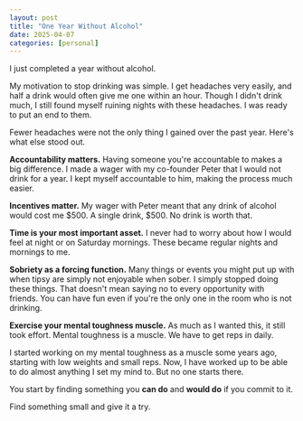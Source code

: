 ```yaml
---
layout: post
title: "One Year Without Alcohol"
date: 2025-04-07
categories: [personal]
---
```


I just completed a year without alcohol.

My motivation to stop drinking was simple. I get headaches very easily, and half a drink would often give me one within an hour. Though I didn't drink much, I still found myself ruining nights with these headaches. I was ready to put an end to them.

Fewer headaches were not the only thing I gained over the past year. Here's what else stood out.

**Accountability matters.** Having someone you're accountable to makes a big difference. I made a wager with my co-founder Peter that I would not drink for a year. I kept myself accountable to him, making the process much easier.

**Incentives matter.** My wager with Peter meant that any drink of alcohol would cost me $500. A single drink, $500. No drink is worth that.

**Time is your most important asset.** I never had to worry about how I would feel at night or on Saturday mornings. These became regular nights and mornings to me.

**Sobriety as a forcing function.** Many things or events you might put up with when tipsy are simply not enjoyable when sober. I simply stopped doing these things. That doesn't mean saying no to every opportunity with friends. You can have fun even if you're the only one in the room who is not drinking.

**Exercise your mental toughness muscle.** As much as I wanted this, it still took effort. Mental toughness is a muscle. We have to get reps in daily.

I started working on my mental toughness as a muscle some years ago, starting with low weights and small reps. Now, I have worked up to be able to do almost anything I set my mind to. But no one starts there.

You start by finding something you **can do** and **would do** if you commit to it.

Find something small and give it a try.
